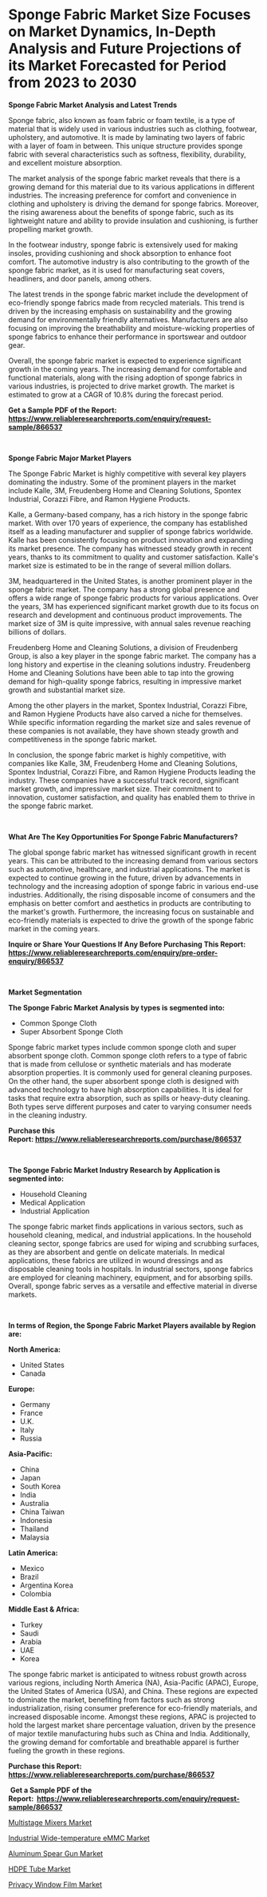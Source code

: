 <p><h1>Sponge Fabric Market Size Focuses on Market Dynamics, In-Depth Analysis and Future Projections of its Market Forecasted for Period from 2023 to 2030</h1></p><p><strong>Sponge Fabric Market Analysis and Latest Trends</strong></p>
<p><p>Sponge fabric, also known as foam fabric or foam textile, is a type of material that is widely used in various industries such as clothing, footwear, upholstery, and automotive. It is made by laminating two layers of fabric with a layer of foam in between. This unique structure provides sponge fabric with several characteristics such as softness, flexibility, durability, and excellent moisture absorption.</p><p>The market analysis of the sponge fabric market reveals that there is a growing demand for this material due to its various applications in different industries. The increasing preference for comfort and convenience in clothing and upholstery is driving the demand for sponge fabrics. Moreover, the rising awareness about the benefits of sponge fabric, such as its lightweight nature and ability to provide insulation and cushioning, is further propelling market growth.</p><p>In the footwear industry, sponge fabric is extensively used for making insoles, providing cushioning and shock absorption to enhance foot comfort. The automotive industry is also contributing to the growth of the sponge fabric market, as it is used for manufacturing seat covers, headliners, and door panels, among others.</p><p>The latest trends in the sponge fabric market include the development of eco-friendly sponge fabrics made from recycled materials. This trend is driven by the increasing emphasis on sustainability and the growing demand for environmentally friendly alternatives. Manufacturers are also focusing on improving the breathability and moisture-wicking properties of sponge fabrics to enhance their performance in sportswear and outdoor gear.</p><p>Overall, the sponge fabric market is expected to experience significant growth in the coming years. The increasing demand for comfortable and functional materials, along with the rising adoption of sponge fabrics in various industries, is projected to drive market growth. The market is estimated to grow at a CAGR of 10.8% during the forecast period.</p></p>
<p><strong>Get a Sample PDF of the Report:&nbsp; <a href="https://www.reliableresearchreports.com/enquiry/request-sample/866537">https://www.reliableresearchreports.com/enquiry/request-sample/866537</a></strong></p>
<p>&nbsp;</p>
<p><strong>Sponge Fabric Major Market Players</strong></p>
<p><p>The Sponge Fabric Market is highly competitive with several key players dominating the industry. Some of the prominent players in the market include Kalle, 3M, Freudenberg Home and Cleaning Solutions, Spontex Industrial, Corazzi Fibre, and Ramon Hygiene Products.</p><p>Kalle, a Germany-based company, has a rich history in the sponge fabric market. With over 170 years of experience, the company has established itself as a leading manufacturer and supplier of sponge fabrics worldwide. Kalle has been consistently focusing on product innovation and expanding its market presence. The company has witnessed steady growth in recent years, thanks to its commitment to quality and customer satisfaction. Kalle's market size is estimated to be in the range of several million dollars.</p><p>3M, headquartered in the United States, is another prominent player in the sponge fabric market. The company has a strong global presence and offers a wide range of sponge fabric products for various applications. Over the years, 3M has experienced significant market growth due to its focus on research and development and continuous product improvements. The market size of 3M is quite impressive, with annual sales revenue reaching billions of dollars.</p><p>Freudenberg Home and Cleaning Solutions, a division of Freudenberg Group, is also a key player in the sponge fabric market. The company has a long history and expertise in the cleaning solutions industry. Freudenberg Home and Cleaning Solutions have been able to tap into the growing demand for high-quality sponge fabrics, resulting in impressive market growth and substantial market size.</p><p>Among the other players in the market, Spontex Industrial, Corazzi Fibre, and Ramon Hygiene Products have also carved a niche for themselves. While specific information regarding the market size and sales revenue of these companies is not available, they have shown steady growth and competitiveness in the sponge fabric market.</p><p>In conclusion, the sponge fabric market is highly competitive, with companies like Kalle, 3M, Freudenberg Home and Cleaning Solutions, Spontex Industrial, Corazzi Fibre, and Ramon Hygiene Products leading the industry. These companies have a successful track record, significant market growth, and impressive market size. Their commitment to innovation, customer satisfaction, and quality has enabled them to thrive in the sponge fabric market.</p></p>
<p>&nbsp;</p>
<p><strong>What Are The Key Opportunities For Sponge Fabric Manufacturers?</strong></p>
<p><p>The global sponge fabric market has witnessed significant growth in recent years. This can be attributed to the increasing demand from various sectors such as automotive, healthcare, and industrial applications. The market is expected to continue growing in the future, driven by advancements in technology and the increasing adoption of sponge fabric in various end-use industries. Additionally, the rising disposable income of consumers and the emphasis on better comfort and aesthetics in products are contributing to the market's growth. Furthermore, the increasing focus on sustainable and eco-friendly materials is expected to drive the growth of the sponge fabric market in the coming years.</p></p>
<p><strong>Inquire or Share Your Questions If Any Before Purchasing This Report: <a href="https://www.reliableresearchreports.com/enquiry/pre-order-enquiry/866537">https://www.reliableresearchreports.com/enquiry/pre-order-enquiry/866537</a></strong></p>
<p>&nbsp;</p>
<p><strong>Market Segmentation</strong></p>
<p><strong>The Sponge Fabric Market Analysis by types is segmented into:</strong></p>
<p><ul><li>Common Sponge Cloth</li><li>Super Absorbent Sponge Cloth</li></ul></p>
<p><p>Sponge fabric market types include common sponge cloth and super absorbent sponge cloth. Common sponge cloth refers to a type of fabric that is made from cellulose or synthetic materials and has moderate absorption properties. It is commonly used for general cleaning purposes. On the other hand, the super absorbent sponge cloth is designed with advanced technology to have high absorption capabilities. It is ideal for tasks that require extra absorption, such as spills or heavy-duty cleaning. Both types serve different purposes and cater to varying consumer needs in the cleaning industry.</p></p>
<p><strong>Purchase this Report:&nbsp;<a href="https://www.reliableresearchreports.com/purchase/866537">https://www.reliableresearchreports.com/purchase/866537</a></strong></p>
<p>&nbsp;</p>
<p><strong>The Sponge Fabric Market Industry Research by Application is segmented into:</strong></p>
<p><ul><li>Household Cleaning</li><li>Medical Application</li><li>Industrial Application</li></ul></p>
<p><p>The sponge fabric market finds applications in various sectors, such as household cleaning, medical, and industrial applications. In the household cleaning sector, sponge fabrics are used for wiping and scrubbing surfaces, as they are absorbent and gentle on delicate materials. In medical applications, these fabrics are utilized in wound dressings and as disposable cleaning tools in hospitals. In industrial sectors, sponge fabrics are employed for cleaning machinery, equipment, and for absorbing spills. Overall, sponge fabric serves as a versatile and effective material in diverse markets.</p></p>
<p>&nbsp;</p>
<p><strong>In terms of Region, the Sponge Fabric Market Players available by Region are:</strong></p>
<p>
    <p> <strong> North America: </strong>
        <ul>
            <li>United States</li>
            <li>Canada</li>
        </ul>
        </p> 
    <p> <strong> Europe: </strong>
        <ul>
            <li>Germany</li>
            <li>France</li>
            <li>U.K.</li>
            <li>Italy</li>
            <li>Russia</li>
        </ul>
        </p> 
    <p> <strong> Asia-Pacific: </strong>
        <ul>
            <li>China</li>
            <li>Japan</li>
            <li>South Korea</li>
            <li>India</li>
            <li>Australia</li>
            <li>China Taiwan</li>
            <li>Indonesia</li>
            <li>Thailand</li>
            <li>Malaysia</li>
        </ul>
        </p> 
    <p> <strong> Latin America: </strong>
        <ul>
            <li>Mexico</li>
            <li>Brazil</li>
            <li>Argentina Korea</li>
            <li>Colombia</li>
        </ul>
        </p> 
    <p> <strong> Middle East & Africa: </strong>
        <ul>
            <li>Turkey</li>
            <li>Saudi</li>
            <li>Arabia</li>
            <li>UAE</li>
            <li>Korea</li>
        </ul>
    </p>
    </p>
<p><p>The sponge fabric market is anticipated to witness robust growth across various regions, including North America (NA), Asia-Pacific (APAC), Europe, the United States of America (USA), and China. These regions are expected to dominate the market, benefiting from factors such as strong industrialization, rising consumer preference for eco-friendly materials, and increased disposable income. Amongst these regions, APAC is projected to hold the largest market share percentage valuation, driven by the presence of major textile manufacturing hubs such as China and India. Additionally, the growing demand for comfortable and breathable apparel is further fueling the growth in these regions.</p></p>
<p><strong>Purchase this Report: <a href="https://www.reliableresearchreports.com/purchase/866537">https://www.reliableresearchreports.com/purchase/866537</a></strong></p>
<p>&nbsp;<strong>Get a Sample PDF of the Report:&nbsp;&nbsp;<a href="https://www.reliableresearchreports.com/enquiry/request-sample/866537">https://www.reliableresearchreports.com/enquiry/request-sample/866537</a></strong></p>
<p><strong></strong></p>
<p><p><a href="https://medium.com/@audieyost1952/multistage-mixers-market-comprehensive-assessment-by-type-application-and-geography-72ceb2fe1897">Multistage Mixers Market</a></p><p><a href="https://medium.com/@carrolltorp/industrial-wide-temperature-emmc-market-focuses-on-market-share-size-and-projected-forecast-till-ee3ded77b5c1">Industrial Wide-temperature eMMC Market</a></p><p><a href="https://medium.com/@walterkutch/aluminum-spear-gun-market-trends-forecast-and-competitive-analysis-to-2030-10f7a512b708">Aluminum Spear Gun Market</a></p><p><a href="https://github.com/JameTravis/Market-Research-Report-List-2/blob/main/hdpe-tube-market.md">HDPE Tube Market</a></p><p><a href="https://github.com/RichRobinson5/Market-Research-Report-List-2/blob/main/privacy-window-film-market.md">Privacy Window Film Market</a></p></p>